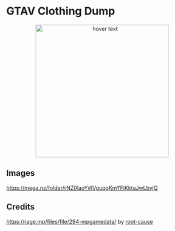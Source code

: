 # GTAV Clothing Dump
<p align="center">
  <img src="https://upload.wikimedia.org/wikipedia/de/thumb/7/74/GTA5-logo-o.svg/680px-GTA5-logo-o.svg.png?20131028152608" width="350" title="hover text">
</p>

## Images
https://mega.nz/folder/rNZiXaoY#lVguqqKmYFjKktaJwLbyjQ

## Credits
https://rage.mp/files/file/294-mpgamedata/ by <a href="https://github.com/root-cause">root-cause</a>
